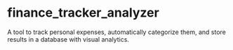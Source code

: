 # finance_tracker_analyzer
A tool to track personal expenses, automatically categorize them, and store results in a database with visual analytics.
